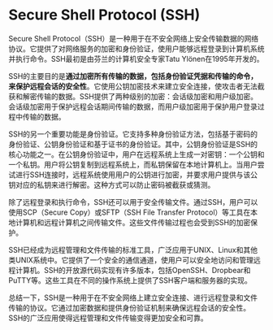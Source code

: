 # Secure Shell Protocol (SSH)

Secure Shell Protocol（SSH）是一种用于在不安全网络上安全传输数据的网络协议。它提供了对网络服务的加密和身份验证，使用户能够远程登录到计算机系统并执行命令。SSH最初是由芬兰的计算机安全专家Tatu Ylönen在1995年开发的。

SSH的主要目的是**通过加密所有传输的数据，包括身份验证凭据和传输的命令，来保护远程会话的安全性**。它使用公钥加密技术来建立安全连接，使攻击者无法截获和解密传输的数据。SSH提供了两种级别的加密：会话级加密和用户级加密。会话级加密用于保护远程会话期间传输的数据，而用户级加密用于保护用户登录过程中传输的数据。

SSH的另一个重要功能是身份验证。它支持多种身份验证方法，包括基于密码的身份验证、公钥身份验证和基于证书的身份验证。其中，公钥身份验证是SSH的核心功能之一。在公钥身份验证中，用户在远程系统上生成一对密钥：一个公钥和一个私钥。用户将公钥复制到远程系统上，而私钥保留在本地计算机上。当用户尝试进行SSH连接时，远程系统使用用户的公钥进行加密，并要求用户提供与该公钥对应的私钥来进行解密。这种方式可以防止密码被截获或猜测。

除了远程登录和执行命令，SSH还可以用于安全传输文件。通过SSH，用户可以使用SCP（Secure Copy）或SFTP（SSH File Transfer Protocol）等工具在本地计算机和远程计算机之间传输文件。这些文件传输过程也会受到SSH的加密保护。

SSH已经成为远程管理和文件传输的标准工具，广泛应用于UNIX、Linux和其他类UNIX系统中。它提供了一个安全的通信通道，使用户可以安全地访问和管理远程计算机。SSH的开放源代码实现有许多版本，包括OpenSSH、Dropbear和PuTTY等。这些工具在不同的操作系统上提供了SSH客户端和服务器的实现。

总结一下，SSH是一种用于在不安全网络上建立安全连接、进行远程登录和文件传输的协议。它通过加密数据和提供身份验证机制来确保远程会话的安全性。SSH的广泛应用使得远程管理和文件传输变得更加安全和可靠。

